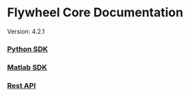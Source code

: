 # Flywheel Core Documentation
Version: 4.2.1

### [Python SDK](python/)

### [Matlab SDK](matlab/)

### [Rest API](swagger/index.html)

